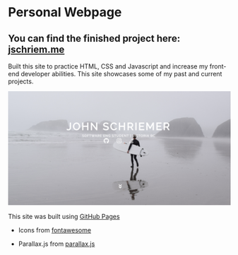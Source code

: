 # Personal Webpage
## You can find the finished project here: [jschriem.me](https://jschriem.me)
Built this site to practice HTML, CSS and Javascript and increase my front-end developer abilities.
This site showcases some of my past and current projects.

![Screen Shot](https://github.com/jschriem/Personal-Webpage/blob/master/images/screenshot.png?raw=true)

This site was built using [GitHub Pages](https://pages.github.com/)

- Icons from [fontawesome](https://fontawesome.com/)

- Parallax.js from [parallax.js](http://pixelcog.github.io/parallax.js/)
